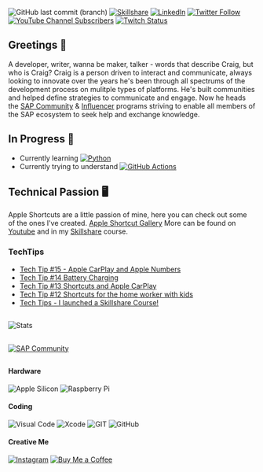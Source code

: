 ![GitHub last commit (branch)](https://img.shields.io/github/last-commit/ccmehil/ccmehil/master)
[![Skillshare](https://img.shields.io/badge/SkillShare-Class-f39success "Skillshare")](https://skl.sh/2xA7nZs)
[![LinkedIn](https://img.shields.io/badge/in-LinkedIn-blue "LinkedIn")](http://www.linkedin.com/in/ccmehil) 
[![Twitter Follow](https://img.shields.io/twitter/follow/ccmehil?style=social)](https://twitter.com/ccmehil)
[![YouTube Channel Subscribers](https://img.shields.io/youtube/channel/subscribers/UCsFa5KWvW2J6WttDBNRl8-g?style=social)](http://www.youtube.com/user/ccmehil)
[![Twitch Status](https://img.shields.io/twitch/status/ccmehil?style=social)](http://www.twitch.tv/ccmehil)

## Greetings 🎉

A developer, writer, wanna be maker, talker - words that describe Craig, but who is Craig? Craig is a person driven to interact and communicate, always looking to innovate over the years he's been through all spectrums of the development process on mulitple types of platforms. He's built communities and helped define strategies to communicate and engage. Now he heads the [SAP Community](https://community.sap.com) & [Influencer](https://community.sap.com/programs/influencer-programs) programs striving to enable all members of the SAP ecosystem to seek help and exchange knowledge.

## In Progress 🚧

- Currently learning [![Python](https://img.shields.io/badge/language-python-success)](https://www.python.org)
- Currently trying to understand [![GitHub Actions](https://img.shields.io/badge/github-actions-success)](https://github.com/features/actions)

## Technical Passion 🖥️

Apple Shortcuts are a little passion of mine, here you can check out some of the ones I've created. [Apple Shortcut Gallery](https://ccmehil.github.io) More can be found on [Youtube](http://www.youtube.com/user/ccmehil) and in my [Skillshare](https://skl.sh/2xA7nZs) course.

### TechTips
<!-- YOUTUBE:START -->
- [Tech Tip #15 - Apple CarPlay and Apple Numbers](https://www.youtube.com/watch?v=Yw6OqY-0fCk)
- [Tech Tip #14 Battery Charging](https://www.youtube.com/watch?v=J1ITTrIgRZA)
- [Tech Tip #13 Shortcuts and Apple CarPlay](https://www.youtube.com/watch?v=hx8NvkcTQgI)
- [Tech Tip #12 Shortcuts for the home worker with kids](https://www.youtube.com/watch?v=yYM1H8srWOA)
- [Tech Tips - I launched a Skillshare Course!](https://www.youtube.com/watch?v=Gx_Oje4ufMY)
<!-- YOUTUBE:END -->

##
![Stats](https://github-readme-stats.vercel.app/api?username=ccmehil&show_icons=true&count_private=true)

##

[![SAP Community](https://devrel-tools-prod-scn-badges-srv.cfapps.eu10.hana.ondemand.com/activity/craig.cmehil?png=true "")](https://people.sap.com/craig.cmehil)

## 

#### Hardware
![Apple Silicon](https://img.shields.io/badge/apple%20silicon-333333?style=for-the-badge&logo=apple&logoColor=white "Apple Silicon") ![Raspberry Pi](https://img.shields.io/badge/Raspberry%20Pi-A22846?style=for-the-badge&logo=Raspberry%20Pi&logoColor=white "Raspberry Pi")

#### Coding
![Visual Code](https://img.shields.io/badge/Visual_Studio_Code-0078D4?style=for-the-badge&logo=visual%20studio%20code&logoColor=white "Visual Code") ![Xcode](https://img.shields.io/badge/Xcode-007ACC?style=for-the-badge&logo=Xcode&logoColor=white "Xcode") ![GIT](https://img.shields.io/badge/GIT-E44C30?style=for-the-badge&logo=git&logoColor=white "Git") ![GitHub](https://img.shields.io/badge/GitHub-100000?style=for-the-badge&logo=github&logoColor=white "GitHub") 

#### Creative Me
[![Instagram](https://img.shields.io/badge/Instagram-E4405F?style=for-the-badge&logo=instagram&logoColor=white "Instagram")](https://www.instagram.com/ccmehil/)  [![Buy Me a Coffee](https://img.shields.io/badge/Buy_Me_A_Coffee-FFDD00?style=for-the-badge&logo=buy-me-a-coffee&logoColor=black "Buy Me a Coffee")](https://www.buymeacoffee.com/ccmehil)

<!--
![Streak](https://github-readme-streak-stats.herokuapp.com/?user=ccmehil "")
![Trophy](https://github-profile-trophy.vercel.app/?username=ccmehil "")
![Top Languages](https://github-readme-stats.vercel.app/api/top-langs/?username=ccmehil "")
-->
